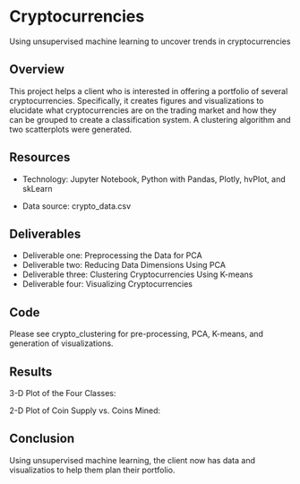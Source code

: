 # Cryptocurrencies

Using unsupervised machine learning to uncover trends in cryptocurrencies

## Overview

This project helps a client who is interested in offering a portfolio of several cryptocurrencies. Specifically, it creates figures and visualizations to elucidate what cryptocurrencies are on the trading market and how they can be grouped to create a classification system. A clustering algorithm and two scatterplots were generated.

## Resources

- Technology: Jupyter Notebook, Python with Pandas, Plotly, hvPlot, and skLearn

- Data source: crypto_data.csv

## Deliverables

- Deliverable one: Preprocessing the Data for PCA
- Deliverable two: Reducing Data Dimensions Using PCA
- Deliverable three: Clustering Cryptocurrencies Using K-means
- Deliverable four: Visualizing Cryptocurrencies 

## Code

Please see crypto_clustering for pre-processing, PCA, K-means, and generation of visualizations.

## Results

3-D Plot of the Four Classes:



2-D Plot of Coin Supply vs. Coins Mined:



## Conclusion

Using unsupervised machine learning, the client now has data and visualizatios to help them plan their portfolio. 